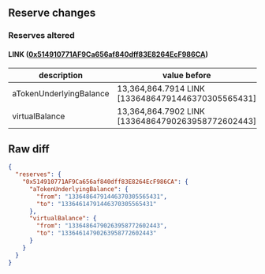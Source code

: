 ## Reserve changes

### Reserves altered

#### LINK ([0x514910771AF9Ca656af840dff83E8264EcF986CA](https://etherscan.io/address/0x514910771AF9Ca656af840dff83E8264EcF986CA))

| description | value before | value after |
| --- | --- | --- |
| aTokenUnderlyingBalance | 13,364,864.7914 LINK [13364864791446370305565431] | 13,364,614.7914 LINK [13364614791446370305565431] |
| virtualBalance | 13,364,864.7902 LINK [13364864790263958772602443] | 13,364,614.7902 LINK [13364614790263958772602443] |


## Raw diff

```json
{
  "reserves": {
    "0x514910771AF9Ca656af840dff83E8264EcF986CA": {
      "aTokenUnderlyingBalance": {
        "from": "13364864791446370305565431",
        "to": "13364614791446370305565431"
      },
      "virtualBalance": {
        "from": "13364864790263958772602443",
        "to": "13364614790263958772602443"
      }
    }
  }
}
```